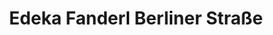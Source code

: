 ---
title: "Edeka Fanderl Berliner Straße"
url: /ingolstadt/edeka-fanderl-berliner-strasse/
shop: Supermarkt
---